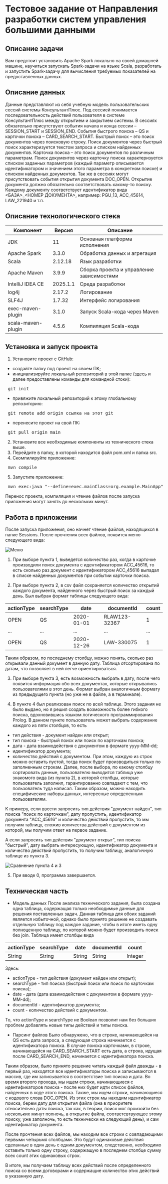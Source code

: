 # Тестовое задание от Направления разработки систем управления большими данными

## Описание задачи
Вам предстоит установить Apache Spark локально на своей домашней машине, научиться запускать Spark-задачи на языке Scala, разработать и запустить Spark-задачу для вычисления требуемых показателей на предоставленных данных.

## Описание данных
Данные представляют из себя учебную модель пользовательских сессий системы КонсультантПлюс. Под сессией понимается последовательность действий пользователя в системе КонсультантПлюс между открытием и закрытием системы. В сессиях обязательно присутствуют события начала и конца сессии – SESSION_START и SESSION_END. События быстрого поиска – QS и карточки поиска – CARD_SEARCH_START. Быстрый поиск – это поиск документов через поисковую строку. Поиск документов через быстрый поиск характеризуется текстом запроса и списком найденных документов. Карточка поиска – это поиск документов по различным параметрам. Поиск документов через карточку поиска характеризуется списком заданных параметров (каждый параметр описывается идентификатором и значением этого параметра в конкретном поиске) и списком найденных документов. Так же в сессиях могут присутствовать события открытия документа DOC_OPEN. Открытие документа должно обязательно соответствовать какому-то поиску. Каждому документу соответствует идентификатор вида <БАЗА>_<НОМЕР ДОКУМЕНТА>, например: PGU_13, ACC_45614, LAW_221940 и т.п.

## Описание технологического стека
| Компонент            | Версия       | Описание                                  |
|----------------------|--------------|-------------------------------------------|
| JDK                  | 11           | Основная платформа исполнения             |
| Apache Spark         | 3.3.0        | Обработка данных и агрегация              |
| Scala                | 2.12.18      | Язык разработки                           |
| Apache Maven         | 3.9.9        | Сборка проекта и управление зависимостями |
| IntelliJ IDEA CE     | 2025.1.1     | Среда разработки                          |
| log4j                | 2.17.2       | Логирование                               |
| SLF4J                | 1.7.32       | Интерфейс логирования                     |
| exec-maven-plugin    | 3.1.0        | Запуск Scala-кода через Maven             |
| scala-maven-plugin   | 4.5.6        | Компиляция Scala-кода                     |

## Установка и запуск проекта
1. Установите проект с GitHub:
- создайте папку под проект на своем ПК;
- инициализируйте локальный репозиторий в этой папке (здесь и далее предоставлены команды для командной стоки):
<pre> git init </pre>
- привяжите локальный репозиторий к этому глобальному репозиторию:
<pre> git remote add origin ссылка_на_этот_git </pre>
- перенесите проект на свой ПК:
<pre> git pull origin main </pre>
2. Установите все необходимые компоненты из технического стека выше.
3. Перейдите в папку, в которой находится файл pom.xml и папка src.
4. Скомпилируйте приложение:
<pre> mvn compile </pre>
5. Запустите приложение:
<pre> mvn exec:java "--define=exec.mainClass=org.example.MainApp" </pre>

Перенос проекта, компиляция и чтение файлов после запуска приложения могут занять до нескольких минут.

## Работа в приложении
После запуска приложения, оно начнет чтение файлов, находящихся в папке Sessions. После прочтения всех файлов, появится меню следующего вида:

![Меню](img/menu.png)

1. При выборе пункта 1, выведется количество раз, когда в карточке производили поиск документа с идентификатором ACC_45616, то есть сколько раз документ с идентификатором ACC_45616 выпадал в списке найденных документов при событии карточки поиска.

2. При выборе пункта 2, в csv файл сохраняется количество открытий каждого документа, найденного через быстрый поиск за каждый день. Был выбран формат таблицы следующего вида:

| actionType      | searchType       | date         | documentId      | count |
|-----------------|------------------|--------------|-----------------|-------|
| OPEN            | QS               | 2020-01-01   | RLAW123-32367   | 1     |
| ...             | ...              | ...          | ...             | ...   |
| OPEN            | QS               | 2020-12-26   | LAW-330075      | 1     |

Таким образом, по последнему столбцу, можно понять, сколько раз открывали данный документ в данную дату. Таблица отсортирована по датам, что позволяет в ней легче ориентироваться. 

3. При выборе пункта 3, есть возможность выбрать в дату, после чего появится информация обо всех документах, которые открывались пользователями в этот день. Формат выбран аналогичным формату из предыдущего пункта (но уже не в файле, а в терминале).

4. В пункте 4 был реализован поиск по всей таблице. Этого задания не было выдано, но я решил создать возможность более гибкого поиска, вдохновившись языком логического программирования Prolog. В данном пункте пользователь может выбрать содержание каждого из пяти столбцов, то есть 
  - тип действия - документ найден или открыт;
  - тип поиска - быстрый поиск или поиск по карточкам поиска;
  - дата - дата взаимодействия с документом в формате yyyy-MM-dd;
  - идентификатор документа;
  - количество действий с документом.
При этом, каждую из строк можно оставить пустой, тогда поиск будет производиться только по заполненным строкам. Далее, после выбора, по какому столбцу сортировать данные, пользователю выводится таблица уже знакомого вида (из пункта 2), в которой столбцы, которые пользователь заполнил, гарантированно совпадают с тем, что пользователь туда написал. Таким образом, можно находить специфические наборы данных, интересные определенным пользователям.

К примеру, если ввести запросить тип действия "документ найден", тип поиска "поиск по карточкам", дату пропустить, идентификатор документа "ACC_45616" и количество действий пропустить, то мы получим таблицу, сложив количества действий с документом из которой, мы получим ответ на первое задание.

А если запросить тип действия "документ открыт", тип поиска "быстрый", дату выбрать интересующую, идентификатор документа и количество действий пропустить, то получим таблицу, аналогичную таблице из пункта 3.

![Сравнение пункта 4 и 3](img/p_4_to_3.png)

5. При вводе 0, программа завершается.

## Техническая часть
- Модель данных
После анализа технического задания, была создана одна таблица, содержащая только необходимые данные для решения поставленных задач. Данная таблица для обоих заданий является избыточной, однако было принято решение не создавать отдельную таблицу под каждое задание, чтобы в итоге иметь одну полноценную таблицу, по которой можно будет производить поиск без join. Таблица имеет столбцы вида

| actionType      | searchType       | date         | documentId      | count       |
|-----------------|------------------|--------------|-----------------|-------------|
| String          | String           | String       | String          | Integer     |

Здесь:
  - actionType - тип действия (документ найден или открыт);
  - searchType - тип поиска (быстрый поиск или поиск по карточкам поиска);
  - date - дата (дата взаимодействия с документом в формате yyyy-MM-dd);
  - documentId - идентификатор документа;
  - count - количество действий с документом.

То, что actionType и searchType не Boolean позволит нам без больших проблем добавлять новые типы действий и типы поиска.

- Парсинг файлов
Было обнаружено, что в строке, начинающейся на QS есть дата запроса, а следующая строка начинается с идентификатора поиска. В случае поиска карточками, в строке, начинающейся на CARD_SEARCH_START есть дата, а строка, идущая после CARD_SEARCH_END, начинается с идентификатора поиска. 

Таким образом, было принято решение читать каждый файл дважды - в первый раз, находятся все идентификаторы поиска и записываются в массив, где им записывается в соответствие тип поиска и дата. Во время второго прохода, мы ищем строки, начинающиеся с идентификаторов поиска - после них будет идти список файлов, найденных в ходе этого поиска. Также, мы ищем строки, начинающиеся с кодового слова DOC_OPEN. Из этих строк мы находим идентификатор поиска, берем дату для открытия файла (она в приоритете относительно даты поиска, так как, в теории, поиск мог произойти без нескольких минут полночь, а открытие файла, соответсвтвующее этому поиску, уже заполночь, то есть технически на следующий день), и сам идентификатор документа. 

После прочтения всех файлов, мы находим все строки с совпадающими первыми четырьмя столбцами. Это будут одинаковые действия сделанные в один день с одним документом, следственно, необходимо оставить только одну строку, содержащую в последнем столбце сумму всех count этих одинаковых строк.

В итоге, мы получаем таблицу всех действий после определенного поиска со всеми договорами и содержащие количество этих действий в указанную дату.